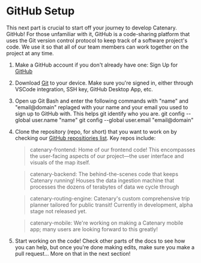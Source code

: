 # GitHub Setup

This next part is crucial to start off your journey to develop Catenary. GitHub! For those unfamiliar with it, GitHub is a code-sharing platform that uses the Git version control protocol to keep track of a software project's code. We use it so that all of our team members can work together on the project at any time.

1. Make a GitHub account if you don't already have one: Sign Up for [GitHub](https://github.com/signup?ref_cta=Sign+up&ref_loc=header+logged+out&ref_page=%2F&source=header-home)
    
2. Download [Git](https://git-scm.com/downloads) to your device. Make sure you're signed in, either through VSCode integration, SSH key, GitHub Desktop App, etc. 

3. Open up Git Bash and enter the following commands with "name" and "email@domain" replaged with your name and your email you used to sign up to GitHub with. This helps git identify who you are.
         git config --global user.name "name"
         git config --global user.email "email@domain"
    
4. Clone the repository (repo, for short) that you want to work on by checking our [GitHub repositiories list](https://github.com/orgs/catenarytransit/repositories). Key repos include:

    > catenary-frontend: Home of our frontend code! This encompasses the user-facing aspects of our project—the user interface and visuals of the map itself.

    > catenary-backend: The behind-the-scenes code that keeps Catenary running! Houses the data ingestion machine that processes the dozens of terabytes of data we cycle through

    > catenary-routing-engine: Catenary's custom comprehensive trip planner tailored for public transit! Currently in development, alpha stage not released yet. 

    > catenary-mobile: We're working on making a Catenary mobile app; many users are looking forward to this greatly!

5. Start working on the code! Check other parts of the docs to see how you can help, but once you're done making edits, make sure you make a pull request... More on that in the next section! 

    
